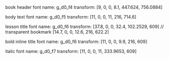 book header 
font name:  g_d0_f4
transform:  [9, 0, 0, 8.1, 447.624, 756.0884]

body text
font name:  g_d0_f5
transform:  [11, 0, 0, 11, 216, 714.6]

lesson title
font name:  g_d0_f6
transform:  [37.8, 0, 0, 32.4, 102.2529, 609]     // transparent bookmark
            [14.7, 0, 0, 12.6, 216, 622.2]

bold inline title
font name:  g_d0_f6
transform:  [11, 0, 0, 9.9, 216, 609]

italic
font name:  g_d0_f7
transform:  [11, 0, 0, 11, 333.9653, 609]
